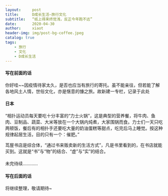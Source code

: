 ```yaml
---
layout:     post
title:      D成长生活—旅行文化
subtitle:   “纸上得来终觉浅，反正今年跑不远”
date:       2020-04-30
author:     xiaot
header-img: img/post-bg-coffee.jpeg
catalog: true
tags:
    - 旅行
    - 文化
    - D成长生活
---
```

#### 写在前面的话

你好哇~~因疫情待家太久，是否也应当有旅行的寄托。虽不能亲往，但若能了解各地风土人情，世俗文化，亦是惬意的慷之旅。故新建一专栏，记录于此处


#### 日本

“相扑运动员每天要吃十分丰富的“力士火锅”，这是典型的营养餐，将牛肉、鱼肉、豆制品、蔬菜、大米等放在一个大锅内炖煮，大家围锅而食。力士们一天只吃两顿饭，餐后有的相扑手还要吃大量的奶油蛋糕等甜点，吃完后马上睡觉。按这种规律起居生活，目的只有一个：催肥。”

茑屋书店是综合体，“通过书来贩卖新的生活方式”，凡是书里看到的，在书店就能买到。这就是“书”与“物”的结合、“虚”与“实”的结合。

#### 




未完待续…………


#### 写在后面的话

将继续整理，敬请期待~